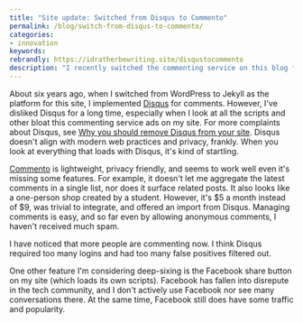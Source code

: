 ```yaml
---
title: "Site update: Switched from Disqus to Commento"
permalink: /blog/switch-from-disqus-to-commento/
categories:
- innovation
keywords:
rebrandly: https://idratherbewriting.site/disqustocommento
description: "I recently switched the commenting service on this blog from Disqus to Commento. Commento is a lightweight commenting service that doesn't insert a bunch of scripts with each page load. It also makes it easier to comment."
---
```


About six years ago, when I switched from WordPress to Jekyll as the platform for this site, I implemented [Disqus](https://disqus.com/) for comments. However, I've disliked Disqus for a long time, especially when I look at all the scripts and other bloat this commenting service ads on my site. For more complaints about Disqus, see [Why you should remove Disqus from your site](https://markosaric.com/remove-disqus/). Disqus doesn't align with modern web practices and privacy, frankly. When you look at everything that loads with Disqus, it's kind of startling.

[Commento](https://commento.io/) is lightweight, privacy friendly, and seems to work well even it's missing some features. For example, it doesn't let me aggregate the latest comments in a single list, nor does it surface related posts. It also looks like a one-person shop created by a student. However, it's $5 a month instead of $9, was trivial to integrate, and offered an import from Disqus. Managing comments is easy, and so far even by allowing anonymous comments, I haven't received much spam.

I have noticed that more people are commenting now. I think Disqus required too many logins and had too many false positives filtered out.

One other feature I'm considering deep-sixing is the Facebook share button on my site (which loads its own scripts). Facebook has fallen into disrepute in the tech community, and I don't actively use Facebook nor see many conversations there. At the same time, Facebook still does have some traffic and popularity.
